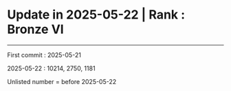 <h1>Update in 2025-05-22 | Rank : Bronze VI</h1>
<hr>
<p>First commit : 2025-05-21</p>
<p>2025-05-22 : 10214, 2750, 1181<p>
<p>Unlisted number = before 2025-05-22 </p>